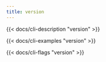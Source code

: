 ```yaml
---
title: version
---
```


{{< docs/cli-description "version" >}}

{{< docs/cli-examples "version" >}}

{{< docs/cli-flags "version" >}}
